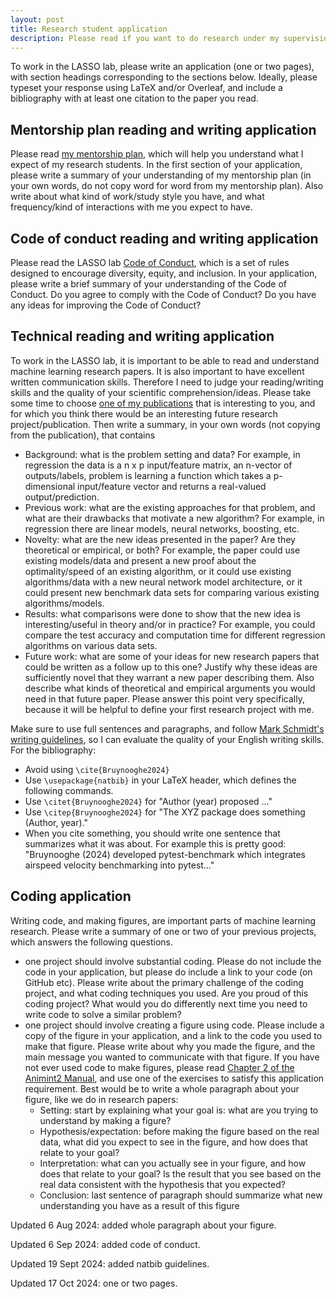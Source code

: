 ```yaml
---
layout: post
title: Research student application
description: Please read if you want to do research under my supervision
---
```


To work in the LASSO lab, please write an application (one or two
pages), with section headings corresponding to the sections
below. Ideally, please typeset your response using LaTeX and/or
Overleaf, and include a bibliography with at least one citation to the
paper you read.

## Mentorship plan reading and writing application

Please read [my mentorship
plan](https://tdhock.github.io/blog/2022/research-mentorship-plan/),
which will help you understand what I expect of my research students.
In the first section of your application, please write a summary of
your understanding of my mentorship plan (in your own words, do not
copy word for word from my mentorship plan). Also write about what
kind of work/study style you have, and what frequency/kind of
interactions with me you expect to have.

## Code of conduct reading and writing application

Please read the LASSO lab [Code of
Conduct](https://tdhock.github.io/blog/2024/code-of-conduct/), which
is a set of rules designed to encourage diversity, equity, and
inclusion. In your application, please write a brief summary of your
understanding of the Code of Conduct. Do you agree to comply with the
Code of Conduct? Do you have any ideas for improving the Code of
Conduct?

## Technical reading and writing application

To work in the LASSO lab, it is important to be
able to read and understand machine learning research papers. It is
also important to have excellent written communication
skills. Therefore I need to judge your reading/writing skills and the
quality of your scientific comprehension/ideas. Please take some time
to choose [one of my
publications](https://tdhock.github.io/publications/) that is
interesting to you, and for which you think there would be an
interesting future research project/publication. Then write a summary,
in your own words (not copying from the publication), that contains

* Background: what is the problem setting and data? For example, in regression the data is a n x p input/feature matrix, an n-vector of outputs/labels, problem is learning a function which takes a p-dimensional input/feature vector and returns a real-valued output/prediction.
* Previous work: what are the existing approaches for that problem, and what are their drawbacks that motivate a new algorithm? For example, in regression there are linear models, neural networks, boosting, etc.
* Novelty: what are the new ideas presented in the paper? Are they theoretical or empirical, or both? For example, the paper could use existing models/data and present a new proof about the optimality/speed of an existing algorithm, or it could use existing algorithms/data with a new neural network model architecture, or it could present new benchmark data sets for comparing various existing algorithms/models.
* Results: what comparisons were done to show that the new idea is interesting/useful in theory and/or in practice? For example, you could compare the test accuracy and computation time for different regression algorithms on various data sets.
* Future work: what are some of your ideas for new research papers that could be written as a follow up to this one? Justify why these ideas are sufficiently novel that they warrant a new paper describing them. Also describe what kinds of theoretical and empirical arguments you would need in that future paper. Please answer this point very specifically, because it will be helpful to define your first research project with me.

Make sure to use full sentences and paragraphs, and follow [Mark Schmidt's writing guidelines](https://www.cs.ubc.ca/~schmidtm/Courses/Notes/writing.pdf), so I can evaluate the quality of your English writing skills. For the bibliography:

* Avoid using `\cite{Bruynooghe2024}`
* Use `\usepackage{natbib}` in your LaTeX header, which defines the
  following commands.
* Use `\citet{Bruynooghe2024}` for "Author (year) proposed ..."
* Use `\citep{Bruynooghe2024}` for "The XYZ package does something
  (Author, year)."
* When you cite something, you should write one sentence that
  summarizes what it was about. For example this is pretty good:
  "Bruynooghe (2024) developed pytest-benchmark which integrates
  airspeed velocity benchmarking into pytest..." 

## Coding application

Writing code, and making figures, are important parts of machine
learning research. Please write a summary of one or two of your
previous projects, which answers the following questions.

* one project should involve substantial coding. Please do not include
  the code in your application, but please do include a link to your
  code (on GitHub etc). Please write about the primary challenge of
  the coding project, and what coding techniques you used. Are you
  proud of this coding project? What would you do differently next
  time you need to write code to solve a similar problem?
* one project should involve creating a figure using code. Please
  include a copy of the figure in your application, and a link to the
  code you used to make that figure. Please write about why you made
  the figure, and the main message you wanted to communicate with that
  figure. If you have not ever used code to make figures, please read
  [Chapter 2 of the Animint2
  Manual](https://rcdata.nau.edu/genomic-ml/animint2-manual/Ch02-ggplot2.html),
  and use one of the exercises to satisfy this application requirement. 
  Best would be to write a whole paragraph about your figure, like we do in research papers:
  * Setting: start by explaining what your goal is: what are you trying to understand by making a figure?
  * Hypothesis/expectation: before making the figure based on the real data, what did you expect to see in the figure, and how does that relate to your goal?
  * Interpretation: what can you actually see in your figure, and how does that relate to your goal? Is the result that you see based on the real data consistent with the hypothesis that you expected?
  * Conclusion: last sentence of paragraph should summarize what new understanding you have as a result of this figure

Updated 6 Aug 2024: added whole paragraph about your figure.

Updated 6 Sep 2024: added code of conduct.

Updated 19 Sept 2024: added natbib guidelines.

Updated 17 Oct 2024: one or two pages.
